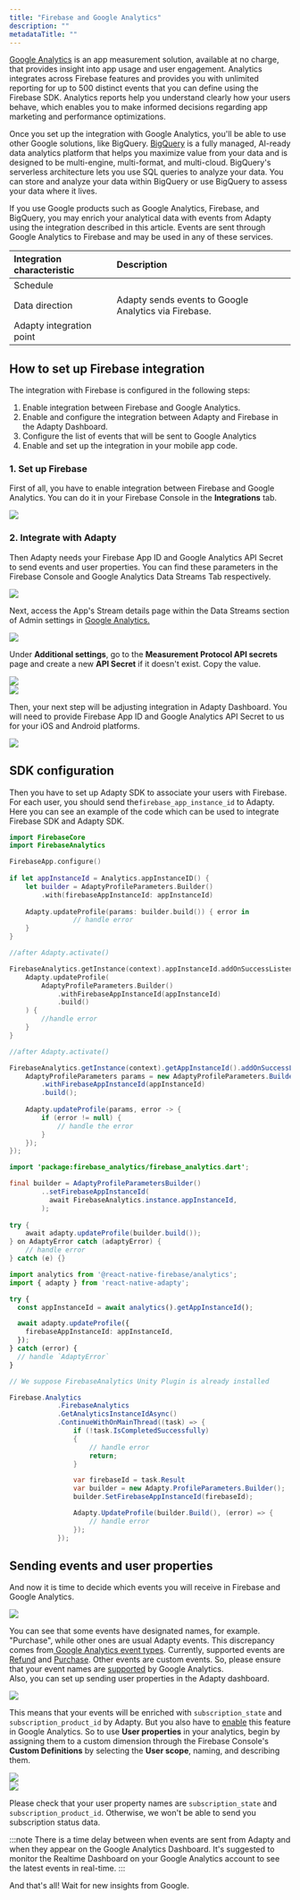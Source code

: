```yaml
---
title: "Firebase and Google Analytics"
description: ""
metadataTitle: ""
---
```


[Google Analytics](https://firebase.google.com/docs/analytics) is an app measurement solution, available at no charge, that provides insight into app usage and user engagement. Analytics integrates across Firebase features and provides you with unlimited reporting for up to 500 distinct events that you can define using the Firebase SDK. Analytics reports help you understand clearly how your users behave, which enables you to make informed decisions regarding app marketing and performance optimizations.

Once you set up the integration with Google Analytics, you'll be able to use other Google solutions, like BigQuery. [BigQuery](https://cloud.google.com/bigquery) is a fully managed, AI-ready data analytics platform that helps you maximize value from your data and is designed to be multi-engine, multi-format, and multi-cloud. BigQuery's serverless architecture lets you use SQL queries to analyze your data. You can store and analyze your data within BigQuery or use BigQuery to assess your data where it lives.

If you use Google products such as Google Analytics, Firebase, and BigQuery, you may enrich your analytical data with events from Adapty using the integration described in this article. Events are sent through Google Analytics to Firebase and may be used in any of these services.

| Integration characteristic | Description                                           |
| :------------------------- | :---------------------------------------------------- |
| Schedule                   |                                                       |
| Data direction             | Adapty sends events to Google Analytics via Firebase. |
| Adapty integration point   |                                                       |

## How to set up Firebase integration

The integration with Firebase is configured in the following steps:

1. Enable integration between Firebase and Google Analytics.
2. Enable and configure the integration between Adapty and Firebase in the Adapty Dashboard.
3. Configure the list of events that will be sent to Google Analytics
4. Enable and set up the integration in your mobile app code.

### 1\. Set up Firebase

First of all, you have to enable integration between Firebase and Google Analytics. You can do it in your Firebase Console in the **Integrations** tab.


<div style={{ textAlign: 'center' }}>
  <img 
    src="https://files.readme.io/6cb7dfe-google_analytics.png" 
    style={{ width: '700px', border: '1px solid grey' }}
  />
</div>





### 2\. Integrate with Adapty

Then Adapty needs your Firebase App ID and Google Analytics API Secret to send events and user properties. You can find these parameters in the Firebase Console and Google Analytics Data Streams Tab respectively.


<div style={{ textAlign: 'center' }}>
  <img 
    src="https://files.readme.io/14d8224-CleanShot_2023-08-21_at_12.14.182x.png" 
    style={{ width: '700px', border: '1px solid grey' }}
  />
</div>





Next, access the App's Stream details page within the Data Streams section of Admin settings in [Google Analytics.](https://analytics.google.com/analytics/web/#/)


<div style={{ textAlign: 'center' }}>
  <img 
    src="https://files.readme.io/b26ae6a-CleanShot_2023-08-21_at_12.28.482x.png" 
    style={{ width: '700px', border: '1px solid grey' }}
  />
</div>





Under **Additional settings**, go to the **Measurement Protocol API secrets** page and create a new **API Secret** if it doesn't exist. Copy the value.


<div style={{ textAlign: 'center' }}>
  <img 
    src="https://files.readme.io/7404bde-CleanShot_2023-08-21_at_12.33.242x.png" 
    style={{ width: '700px', border: '1px solid grey' }}
  />
</div>






<div style={{ textAlign: 'center' }}>
  <img 
    src="https://files.readme.io/0266112-CleanShot_2023-08-21_at_12.34.442x.png" 
    style={{ width: '700px', border: '1px solid grey' }}
  />
</div>





Then, your next step will be adjusting integration in Adapty Dashboard. You will need to provide Firebase App ID and Google Analytics API Secret to us for your iOS and Android platforms.


<div style={{ textAlign: 'center' }}>
  <img 
    src="https://files.readme.io/4eaae3f-CleanShot_2023-08-21_at_12.35.312x.png" 
    style={{ width: '700px', border: '1px solid grey' }}
  />
</div>





## SDK configuration

Then you have to set up Adapty SDK to associate your users with Firebase. For each user, you should send the`firebase_app_instance_id` to Adapty. Here you can see an example of the code which can be used to integrate Firebase SDK and Adapty SDK.

```swift iOS (Swift)
import FirebaseCore
import FirebaseAnalytics

FirebaseApp.configure()
        
if let appInstanceId = Analytics.appInstanceID() {            
    let builder = AdaptyProfileParameters.Builder()
        .with(firebaseAppInstanceId: appInstanceId)
            
    Adapty.updateProfile(params: builder.build()) { error in
                // handle error
    }
}
```
```kotlin Android (Kotlin)
//after Adapty.activate()

FirebaseAnalytics.getInstance(context).appInstanceId.addOnSuccessListener { appInstanceId ->
    Adapty.updateProfile(
        AdaptyProfileParameters.Builder()
            .withFirebaseAppInstanceId(appInstanceId)
            .build()
    ) {
        //handle error
    }
}
```
```java
//after Adapty.activate()

FirebaseAnalytics.getInstance(context).getAppInstanceId().addOnSuccessListener(appInstanceId -> {
    AdaptyProfileParameters params = new AdaptyProfileParameters.Builder()
        .withFirebaseAppInstanceId(appInstanceId)
        .build();
    
    Adapty.updateProfile(params, error -> {
        if (error != null) {
            // handle the error
        }
    });
});
```
```java Flutter (Dart)
import 'package:firebase_analytics/firebase_analytics.dart';

final builder = AdaptyProfileParametersBuilder()
        ..setFirebaseAppInstanceId(
          await FirebaseAnalytics.instance.appInstanceId,
        );
        
try {
    await adapty.updateProfile(builder.build());
} on AdaptyError catch (adaptyError) {
    // handle error
} catch (e) {}
```
```typescript React Native (TS)
import analytics from '@react-native-firebase/analytics';
import { adapty } from 'react-native-adapty';

try {
  const appInstanceId = await analytics().getAppInstanceId();

  await adapty.updateProfile({
    firebaseAppInstanceId: appInstanceId,
  });
} catch (error) {
  // handle `AdaptyError`
}
```
```csharp Unity (C#)
// We suppose FirebaseAnalytics Unity Plugin is already installed

Firebase.Analytics
            .FirebaseAnalytics
            .GetAnalyticsInstanceIdAsync()
            .ContinueWithOnMainThread((task) => {
                if (!task.IsCompletedSuccessfully)
                {
                    // handle error
                    return;
                }

                var firebaseId = task.Result
                var builder = new Adapty.ProfileParameters.Builder();
                builder.SetFirebaseAppInstanceId(firebaseId);

                Adapty.UpdateProfile(builder.Build(), (error) => {
                    // handle error
                });
            });
```

## Sending events and user properties

And now it is time to decide which events you will receive in Firebase and Google Analytics.


<div style={{ textAlign: 'center' }}>
  <img 
    src="https://files.readme.io/7923397-set_up_events_names.png" 
    style={{ width: '700px', border: '1px solid grey' }}
  />
</div>





You can see that some events have designated names, for example. "Purchase", while other ones are usual Adapty events. This discrepancy comes from[ Google Analytics event types](https://developers.google.com/analytics/devguides/collection/protocol/ga4/reference/events). Currently, supported events are [Refund](https://developers.google.com/analytics/devguides/collection/protocol/ga4/reference/events#refund%22%3ERefund) and  [Purchase](https://developers.google.com/analytics/devguides/collection/protocol/ga4/reference/events#purchase%22%3EPurchase). Other events are custom events. So, please ensure that your event names are [supported](https://developers.google.com/analytics/devguides/collection/protocol/ga4/sending-events?client_type=firebase#limitations%22%3E)  by Google Analytics.  
Also, you can set up sending user properties in the Adapty dashboard. 


<div style={{ textAlign: 'center' }}>
  <img 
    src="https://files.readme.io/e053006-CleanShot_2023-08-21_at_12.50.162x.png" 
    style={{ width: '700px', border: '1px solid grey' }}
  />
</div>





This means that your events will be enriched with `subscription_state` and `subscription_product_id` by Adapty. But you also have to [enable](https://support.google.com/analytics/answer/10075209?hl=en) this feature in Google Analytics. So to use **User properties** in your analytics, begin by assigning them to a custom dimension through the Firebase Console's **Custom Definitions** by selecting the **User scope**, naming, and describing them.


<div style={{ textAlign: 'center' }}>
  <img 
    src="https://files.readme.io/1962ef1-CleanShot_2023-08-21_at_12.48.222x.png" 
    style={{ width: '700px', border: '1px solid grey' }}
  />
</div>






<div style={{ textAlign: 'center' }}>
  <img 
    src="https://files.readme.io/2425cc0-CleanShot_2023-08-21_at_12.52.532x.png" 
    style={{ width: '700px', border: '1px solid grey' }}
  />
</div>





 Please check that your user property names are `subscription_state` and `subscription_product_id`. Otherwise, we won't be able to send you subscription status data. 

:::note
There is a time delay between when events are sent from Adapty and when they appear on the Google Analytics Dashboard. It's suggested to monitor the Realtime Dashboard on your Google Analytics account to see the latest events in real-time.
:::

And that's all! Wait for new insights from Google.